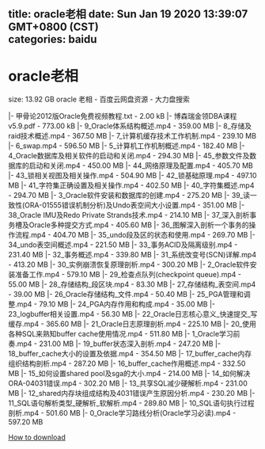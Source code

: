 
title: oracle老相
date: Sun Jan 19 2020 13:39:07 GMT+0800 (CST)    
categories: baidu
---

# oracle老相
size: 13.92 GB
 oracle 老相 - 百度云网盘资源 - 大力盘搜索
 
|- 甲骨论2012版Oracle免费视频教程.txt - 2.00 kB
|- 博森瑞金领DBA课程v5.9.pdf - 773.00 kB
|- 9_Oracle体系结构概述.mp4 - 359.00 MB
|- 8_存储及raid技术概述.mp4 - 367.50 MB
|- 7_计算机缓存技术工作机制.mp4 - 239.10 MB
|- 6_swap.mp4 - 596.50 MB
|- 5_计算机工作机制概述.mp4 - 182.40 MB
|- 4_Oracle数据库及相关软件的启动和关闭.mp4 - 294.30 MB
|- 45_参数文件及数据库的启动和关闭.mp4 - 450.00 MB
|- 44_网络原理及配置.mp4 - 405.70 MB
|- 43_锁相关视图及相关操作.mp4 - 504.90 MB
|- 42_锁基础原理.mp4 - 497.10 MB
|- 41_字符集正确设置及相关操作.mp4 - 402.50 MB
|- 40_字符集概述.mp4 - 294.70 MB
|- 3_Oracle软件安装和数据库的创建.mp4 - 275.20 MB
|- 39_读一致性(ORA-01555错误机制分析)及Undo表空间大小设置.mp4 - 351.00 MB
|- 38_Oracle IMU及Redo Private Strands技术.mp4 - 214.10 MB
|- 37_深入剖析事务槽及Oracle多种提交方式.mp4 - 405.60 MB
|- 36_图解深入剖析一个事务的操作流程.mp4 - 404.70 MB
|- 35_undo段及区的状态和使用.mp4 - 269.70 MB
|- 34_undo表空间概述.mp4 - 221.50 MB
|- 33_事务ACID及隔离级别.mp4 - 231.40 MB
|- 32_事务概述.mp4 - 339.80 MB
|- 31_系统改变号(SCN)详解.mp4 - 413.20 MB
|- 30_实例崩溃恢复原理剖析.mp4 - 300.20 MB
|- 2_Oracle软件安装准备工作.mp4 - 579.10 MB
|- 29_检查点队列(checkpoint queue).mp4 - 55.00 MB
|- 28_存储结构_段区块.mp4 - 83.30 MB
|- 27_存储结构_表空间.mp4 - 39.00 MB
|- 26_Oracle存储结构_文件.mp4 - 50.40 MB
|- 25_PGA管理和调整.mp4 - 79.10 MB
|- 24_PGA内存作用和构成.mp4 - 35.00 MB
|- 23_logbuffer相关设置.mp4 - 56.30 MB
|- 22_Oracle日志核心意义_快速提交_写缓存.mp4 - 365.60 MB
|- 21_Oracle日志原理剖析.mp4 - 225.10 MB
|- 20_使用各种SQL来熟知buffer cache使用情况.mp4 - 511.80 MB
|- 1_Oracle学习前奏.mp4 - 231.00 MB
|- 19_buffer状态深入剖析.mp4 - 247.20 MB
|- 18_buffer_cache大小的设置及依据.mp4 - 354.50 MB
|- 17_buffer_cache内存组织结构剖析.mp4 - 287.20 MB
|- 16_buffer_cache作用概述.mp4 - 332.50 MB
|- 15_如何设置shared pool及sga的大小.mp4 - 214.00 MB
|- 14_如何解决ORA-04031错误.mp4 - 302.20 MB
|- 13_共享SQL减少硬解析.mp4 - 231.00 MB
|- 12_shared内存块组成结构及4031错误产生原因分析.mp4 - 230.20 MB
|- 11_SQL语句解析类型_硬解析_软解析.mp4 - 289.80 MB
|- 10_SQL语句执行过程剖析.mp4 - 501.60 MB
|- 0_Oracle学习路线分析(Oracle学习必读).mp4 - 597.20 MB

[How to download](https://bpcam.bemobtrk.com/go/2ceec3aa-1ca2-46d6-b9ff-aaa5c184517c?jno=3806)
